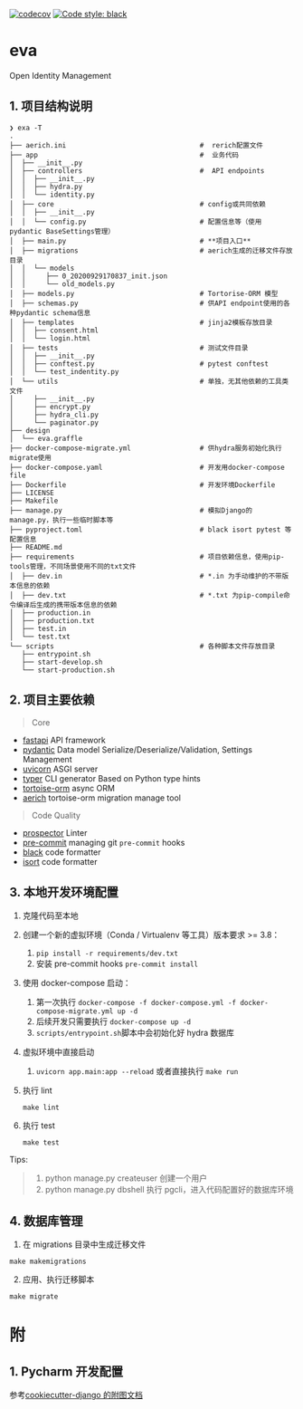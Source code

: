 [![codecov](https://codecov.io/gh/poeticloud/eva/branch/master/graph/badge.svg)](https://codecov.io/gh/poeticloud/eva)
[![Code style: black](https://img.shields.io/badge/code%20style-black-000000.svg)](https://github.com/psf/black)

# eva

Open Identity Management

## 1. 项目结构说明

```shell
❯ exa -T
.
├── aerich.ini                                 #  rerich配置文件
├── app                                        #  业务代码
│  ├── __init__.py
│  ├── controllers                             #  API endpoints
│  │  ├── __init__.py
│  │  ├── hydra.py
│  │  └── identity.py
│  ├── core                                    # config或共同依赖
│  │  ├── __init__.py
│  │  └── config.py                            # 配置信息等（使用 pydantic BaseSettings管理）
│  ├── main.py                                 # **项目入口**
│  ├── migrations                              # aerich生成的迁移文件存放目录
│  │  └── models
│  │     ├── 0_20200929170837_init.json
│  │     └── old_models.py
│  ├── models.py                               # Tortorise-ORM 模型
│  ├── schemas.py                              # 供API endpoint使用的各种pydantic schema信息
│  ├── templates                               # jinja2模板存放目录
│  │  ├── consent.html
│  │  └── login.html
│  ├── tests                                   # 测试文件目录
│  │  ├── __init__.py
│  │  ├── conftest.py                          # pytest conftest
│  │  └── test_indentity.py
│  └── utils                                   # 单独，无其他依赖的工具类文件
│     ├── __init__.py
│     ├── encrypt.py
│     ├── hydra_cli.py
│     └── paginator.py
├── design
│  └── eva.graffle
├── docker-compose-migrate.yml                 # 供hydra服务初始化执行migrate使用
├── docker-compose.yaml                        # 开发用docker-compose file
├── Dockerfile                                 # 开发环境Dockerfile
├── LICENSE
├── Makefile
├── manage.py                                  # 模拟Django的manage.py，执行一些临时脚本等
├── pyproject.toml                             # black isort pytest 等配置信息
├── README.md
├── requirements                               # 项目依赖信息，使用pip-tools管理，不同场景使用不同的txt文件
│  ├── dev.in                                  # *.in 为手动维护的不带版本信息的依赖
│  ├── dev.txt                                 # *.txt 为pip-compile命令编译后生成的携带版本信息的依赖
│  ├── production.in
│  ├── production.txt
│  ├── test.in
│  └── test.txt
└── scripts                                    # 各种脚本文件存放目录
   ├── entrypoint.sh
   ├── start-develop.sh
   └── start-production.sh

```

## 2. 项目主要依赖

> Core

-   [fastapi](https://github.com/tiangolo/fastapi) API framework
-   [pydantic](https://github.com/samuelcolvin/pydantic) Data model Serialize/Deserialize/Validation, Settings Management
-   [uvicorn](https://github.com/encode/uvicorn) ASGI server
-   [typer](https://typer.tiangolo.com) CLI generator Based on Python type hints
-   [tortoise-orm](https://github.com/tortoise/tortoise-orm) async ORM
-   [aerich](https://github.com/long2ice/aerich) tortoise-orm migration manage tool

> Code Quality

-   [prospector](https://github.com/PyCQA/prospector) Linter
-   [pre-commit](https://github.com/pre-commit/pre-commit) managing git `pre-commit` hooks
-   [black](https://github.com/ambv/black) code formatter
-   [isort](https://pycqa.github.io/isort) code formatter

## 3. 本地开发环境配置

1. 克隆代码至本地

2. 创建一个新的虚拟环境（Conda / Virtualenv 等工具）版本要求 >= 3.8：

    1. `pip install -r requirements/dev.txt`
    2. 安装 pre-commit hooks `pre-commit install`

3. 使用 docker-compose 启动：

    1. 第一次执行 `docker-compose -f docker-compose.yml -f docker-compose-migrate.yml up -d`
    2. 后续开发只需要执行 `docker-compose up -d`
    3. `scripts/entrypoint.sh`脚本中会初始化好 hydra 数据库

4. 虚拟环境中直接启动

    1. `uvicorn app.main:app --reload` 或者直接执行 `make run`

5. 执行 lint

    ```shell
    make lint
    ```

6. 执行 test

    ```shell
    make test
    ```

Tips:

> 1. python manage.py createuser 创建一个用户
> 2. python manage.py dbshell 执行 pgcli，进入代码配置好的数据库环境

## 4. 数据库管理

1. 在 migrations 目录中生成迁移文件

```shell
make makemigrations
```

2. 应用、执行迁移脚本

```shell
make migrate
```

# 附

## 1. Pycharm 开发配置

参考[cookiecutter-django 的附图文档](https://github.com/pydanny/cookiecutter-django/blob/master/%7B%7Bcookiecutter.project_slug%7D%7D/docs/pycharm/configuration.rst)
